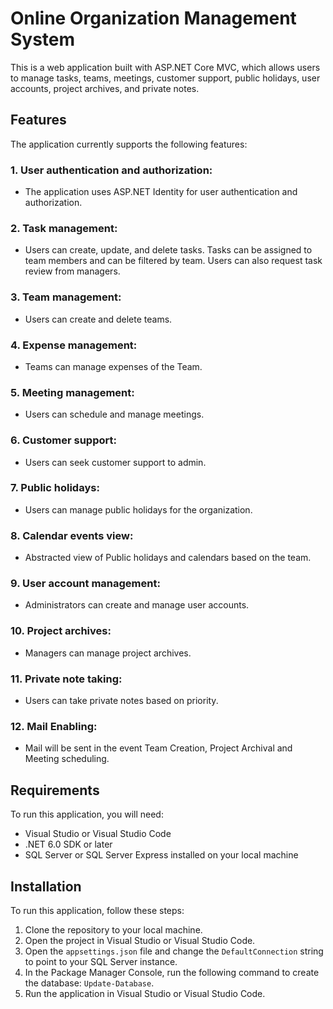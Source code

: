 # Online Organization Management System

This is a web application built with ASP.NET Core MVC, which allows users to manage tasks, teams, meetings, customer support, public holidays, user accounts, project archives, and private notes.

## Features
The application currently supports the following features:

### 1. User authentication and authorization: 
- The application uses ASP.NET Identity for user authentication and authorization.

### 2. Task management: 
- Users can create, update, and delete tasks. Tasks can be assigned to team members and can be filtered by team. Users can also request task review from managers.

### 3. Team management: 
- Users can create and delete teams.

### 4. Expense management: 
- Teams can manage expenses of the Team.

### 5. Meeting management: 
- Users can schedule and manage meetings.

### 6. Customer support: 
- Users can seek customer support to admin.

### 7. Public holidays: 
- Users can manage public holidays for the organization.

### 8. Calendar events view: 
- Abstracted view of Public holidays and calendars based on the team.

### 9. User account management: 
- Administrators can create and manage user accounts.

### 10. Project archives: 
- Managers can manage project archives.

### 11. Private note taking: 
- Users can take private notes based on priority.

### 12. Mail Enabling:
- Mail will be sent in the event Team Creation, Project Archival and Meeting scheduling.

## Requirements
To run this application, you will need:

- Visual Studio or Visual Studio Code
- .NET 6.0 SDK or later
- SQL Server or SQL Server Express installed on your local machine

## Installation
To run this application, follow these steps:

1. Clone the repository to your local machine.
2. Open the project in Visual Studio or Visual Studio Code.
3. Open the `appsettings.json` file and change the `DefaultConnection` string to point to your SQL Server instance.
4. In the Package Manager Console, run the following command to create the database: `Update-Database`.
5. Run the application in Visual Studio or Visual Studio Code.
